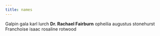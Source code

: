 ```yaml
---
title: names
---
```


Galpin
gala
karl
lurch
**Dr. Rachael Fairburn**
opheilia
augustus stonehurst
Franchoise
isaac
rosaline rotwood